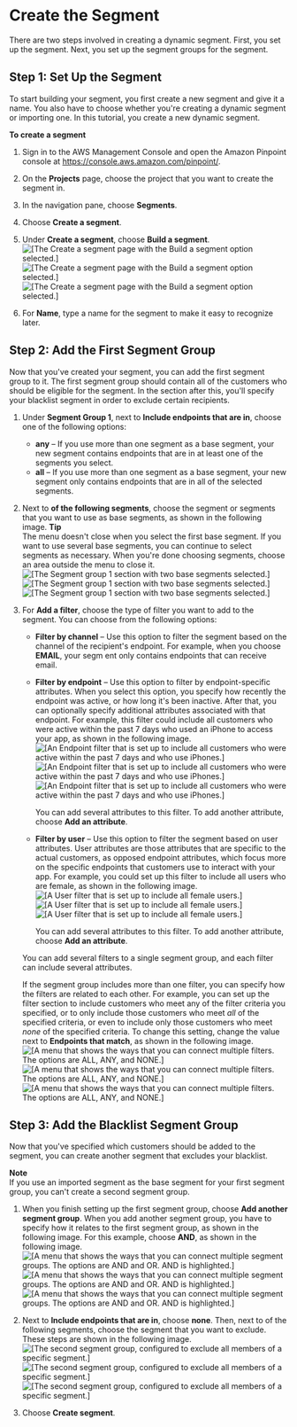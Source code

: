 # Create the Segment<a name="tutorials-create-a-segment-build"></a>

There are two steps involved in creating a dynamic segment\. First, you set up the segment\. Next, you set up the segment groups for the segment\.

## Step 1: Set Up the Segment<a name="tutorials-create-a-segment-build-step-1"></a>

To start building your segment, you first create a new segment and give it a name\. You also have to choose whether you're creating a dynamic segment or importing one\. In this tutorial, you create a new dynamic segment\.

**To create a segment**

1. Sign in to the AWS Management Console and open the Amazon Pinpoint console at [https://console\.aws\.amazon\.com/pinpoint/](https://console.aws.amazon.com/pinpoint/)\.

1. On the **Projects** page, choose the project that you want to create the segment in\.

1. In the navigation pane, choose **Segments**\.

1. Choose **Create a segment**\.

1. Under **Create a segment**, choose **Build a segment**\.  
![\[The Create a segment page with the Build a segment option selected.\]](http://docs.aws.amazon.com/pinpoint/latest/userguide/images/segments_build.png)![\[The Create a segment page with the Build a segment option selected.\]](http://docs.aws.amazon.com/pinpoint/latest/userguide/)![\[The Create a segment page with the Build a segment option selected.\]](http://docs.aws.amazon.com/pinpoint/latest/userguide/)

1. For **Name**, type a name for the segment to make it easy to recognize later\.

## Step 2: Add the First Segment Group<a name="segment-building-procedure-step-2"></a>

Now that you've created your segment, you can add the first segment group to it\. The first segment group should contain all of the customers who should be eligible for the segment\. In the section after this, you'll specify your blacklist segment in order to exclude certain recipients\.

1. Under **Segment Group 1**, next to **Include endpoints that are in**, choose one of the following options:
   + **any** – If you use more than one segment as a base segment, your new segment contains endpoints that are in at least one of the segments you select\.
   + **all** – If you use more than one segment as a base segment, your new segment only contains endpoints that are in all of the selected segments\.

1. Next to **of the following segments**, choose the segment or segments that you want to use as base segments, as shown in the following image\.
**Tip**  
The menu doesn't close when you select the first base segment\. If you want to use several base segments, you can continue to select segments as necessary\. When you're done choosing segments, choose an area outside the menu to close it\.  
![\[The Segment group 1 section with two base segments selected.\]](http://docs.aws.amazon.com/pinpoint/latest/userguide/images/segments_groups.png)![\[The Segment group 1 section with two base segments selected.\]](http://docs.aws.amazon.com/pinpoint/latest/userguide/)![\[The Segment group 1 section with two base segments selected.\]](http://docs.aws.amazon.com/pinpoint/latest/userguide/)

1. For **Add a filter**, choose the type of filter you want to add to the segment\. You can choose from the following options:
   + **Filter by channel** – Use this option to filter the segment based on the channel of the recipient's endpoint\. For example, when you choose **EMAIL**, your segm ent only contains endpoints that can receive email\.
   + **Filter by endpoint** – Use this option to filter by endpoint\-specific attributes\. When you select this option, you specify how recently the endpoint was active, or how long it's been inactive\. After that, you can optionally specify additional attributes associated with that endpoint\. For example, this filter could include all customers who were active within the past 7 days who used an iPhone to access your app, as shown in the following image\.  
![\[An Endpoint filter that is set up to include all customers who were active within the past 7 days and who use iPhones.\]](http://docs.aws.amazon.com/pinpoint/latest/userguide/images/segments_filter_endpoint.png)![\[An Endpoint filter that is set up to include all customers who were active within the past 7 days and who use iPhones.\]](http://docs.aws.amazon.com/pinpoint/latest/userguide/)![\[An Endpoint filter that is set up to include all customers who were active within the past 7 days and who use iPhones.\]](http://docs.aws.amazon.com/pinpoint/latest/userguide/)

     You can add several attributes to this filter\. To add another attribute, choose **Add an attribute**\.
   + **Filter by user** – Use this option to filter the segment based on user attributes\. User attributes are those attributes that are specific to the actual customers, as opposed endpoint attributes, which focus more on the specific endpoints that customers use to interact with your app\. For example, you could set up this filter to include all users who are female, as shown in the following image\.  
![\[A User filter that is set up to include all female users.\]](http://docs.aws.amazon.com/pinpoint/latest/userguide/images/segments_filter_user.png)![\[A User filter that is set up to include all female users.\]](http://docs.aws.amazon.com/pinpoint/latest/userguide/)![\[A User filter that is set up to include all female users.\]](http://docs.aws.amazon.com/pinpoint/latest/userguide/)

     You can add several attributes to this filter\. To add another attribute, choose **Add an attribute**\. 

   You can add several filters to a single segment group, and each filter can include several attributes\.

   If the segment group includes more than one filter, you can specify how the filters are related to each other\. For example, you can set up the filter section to include customers who meet any of the filter criteria you specified, or to only include those customers who meet *all* of the specified criteria, or even to include only those customers who meet *none* of the specified criteria\. To change this setting, change the value next to **Endpoints that match**, as shown in the following image\.  
![\[A menu that shows the ways that you can connect multiple filters. The options are ALL, ANY, and NONE.\]](http://docs.aws.amazon.com/pinpoint/latest/userguide/images/segments_filter_logic.png)![\[A menu that shows the ways that you can connect multiple filters. The options are ALL, ANY, and NONE.\]](http://docs.aws.amazon.com/pinpoint/latest/userguide/)![\[A menu that shows the ways that you can connect multiple filters. The options are ALL, ANY, and NONE.\]](http://docs.aws.amazon.com/pinpoint/latest/userguide/)

## Step 3: Add the Blacklist Segment Group<a name="segment-building-procedure-step-3"></a>

Now that you've specified which customers should be added to the segment, you can create another segment that excludes your blacklist\.

**Note**  
If you use an imported segment as the base segment for your first segment group, you can't create a second segment group\.

1. When you finish setting up the first segment group, choose **Add another segment group**\. When you add another segment group, you have to specify how it relates to the first segment group, as shown in the following image\. For this example, choose **AND**, as shown in the following image\.  
![\[A menu that shows the ways that you can connect multiple segment groups. The options are AND and OR. AND is highlighted.\]](http://docs.aws.amazon.com/pinpoint/latest/userguide/images/segments_groups_logic.png)![\[A menu that shows the ways that you can connect multiple segment groups. The options are AND and OR. AND is highlighted.\]](http://docs.aws.amazon.com/pinpoint/latest/userguide/)![\[A menu that shows the ways that you can connect multiple segment groups. The options are AND and OR. AND is highlighted.\]](http://docs.aws.amazon.com/pinpoint/latest/userguide/)

1. Next to **Include endpoints that are in**, choose **none**\. Then, next to of the following segments, choose the segment that you want to exclude\. These steps are shown in the following image\.  
![\[The second segment group, configured to exclude all members of a specific segment.\]](http://docs.aws.amazon.com/pinpoint/latest/userguide/images/segments_blacklist_exclude.png)![\[The second segment group, configured to exclude all members of a specific segment.\]](http://docs.aws.amazon.com/pinpoint/latest/userguide/)![\[The second segment group, configured to exclude all members of a specific segment.\]](http://docs.aws.amazon.com/pinpoint/latest/userguide/)

1. Choose **Create segment**\.